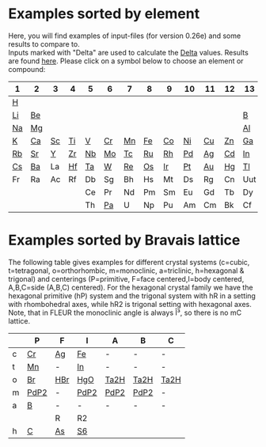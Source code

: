 

# Examples sorted by element

Here, you will find examples of input-files (for version 0.26e) and some results to compare to.   
Inputs marked with "Delta" are used to calculate the [Delta](http://molmod.ugent.be/deltacodesdft) values. Results are found [here](delta.md). 
Please click on a symbol below to choose an element or compound: 

|1|2|3|4|5|6|7|8|9|10|11|12|13|14|15|16|17|18
|---|---|---|---|---|---|---|---|---|---|---|---|---|---|---|---|---|---
| [H][3]  ||||||||||||| |||          | [He][4]
| [Li][5]  | [Be][6]  | |||||||||         | [B][7]   | [C][8]   | [N][9]   | [O][10]  | [F][11]  | [Ne][12] |
| [Na][13] | [Mg][14] | |||||||||         | [Al][15] | [Si][16] | [P][17]  | [S][18]  | [Cl][19] | [Ar][20] |
| [K][21]  | [Ca][22] | [Sc][23] | [Ti][24] | [V][25]  | [Cr][26] | [Mn][27] | [Fe][28] | [Co][29] | [Ni][30] | [Cu][31] | [Zn][32] | [Ga][33] | [Ge][34] | [As][35] | [Se][36] | [Br][37] | [Kr][38] |
| [Rb][39] | [Sr][40] | [Y][41]  | [Zr][42] | [Nb][43] | [Mo][44] | [Tc][45] | [Ru][46] | [Rh][47] | [Pd][48] | [Ag][49] | [Cd][50] | [In][51] | [Sn][52] | [Sb][53] | [Te][54] | [I][55]  | [Xe][56] |
| [Cs][57] | [Ba][58] | La       | [Hf][59] | [Ta][60] | [W][61]  | [Re][62] | [Os][63] | [Ir][64] | [Pt][65] | [Au][66] | [Hg][67] | [Tl][68] | [Pb][69] | [Bi][70] | [Po][71] | At       | [Rn][72] |
| Fr       | Ra       | Ac       | Rf       | Db       | Sg       | Bh       | Hs       | Mt       | Ds       | Rg       | Cn       | Uut      | Uuq      | Uup      | Uuh      | Uus      | Uuo      |
| |||        | Ce       | Pr       | Nd       | Pm       | Sm       | Eu       | Gd       | Tb       | Dy       | Ho       | Er       | Tm       | [Yb][73] | [Lu][74] |
| |||         | Th       | [Pa][75] | U        | Np       | Pu       | Am       | Cm       | Bk       | Cf       | Es       | Fm       | Md       | No       | Lr       |



# Examples sorted by Bravais lattice

The following table gives examples for different crystal systems (c=cubic, t=tetragonal, o=orthorhombic, m=monoclinic, a=triclinic, h=hexagonal & trigonal) and centerings (P=primitive, F=face centered,I=body centered, A,B,C=side (A,B,C) centered). For the hexagonal crystal family we have the hexagonal primitive (hP) system and the trigonal system with hR in a setting with rhombohedral axes, while hR2 is trigonal setting with hexagonal axes. Note, that in FLEUR the monoclinic angle is always Î³, so there is no mC lattice. 



|   | P          | F         | I          | A          | B          | C          |
|---|---         |---        |---         |---         |---         |---
| c | [Cr][76]   | [Ag][77]  | [Fe][78]   | -          | -          | -          |
| t | [Mn][79]   | -         | [In][80]   | -          | -          | -          |
| o | [Br][81]   | [HBr][82] | [HgO][83]  | [Ta2H][84] | [Ta2H][85] | [Ta2H][86] |
| m | [PdP2][87] | -         | [PdP2][88] | [PdP2][89] | [PdP2][90] | -          |
| a | [B][91]    | -         | -          | -          | -          | -          |
|   |            | R         | R2         |
| h | [C][92]    | [As][93]  | [S6][94]   |

 [3]: examples/elements.md#hydrogen
 [4]: examples/elements.md#helium
 [5]: examples/elements.md#lithium
 [6]: examples/elements.md#beryllium
 [7]: examples/elements.md#boron
 [8]: examples/elements.md#carbon
 [9]: examples/elements.md#nitrogen
 [10]: examples/elements.md#oxygen
 [11]: examples/elements.md#fluorine
 [12]: examples/elements.md#neon
 [13]: examples/elements.md#sodium
 [14]: examples/elements.md#magnesium
 [15]: examples/elements.md#aluminium
 [16]: examples/elements.md#silicon
 [17]: examples/elements.md#phosporus
 [18]: examples/elements.md#sulfur
 [19]: examples/elements.md#chlorine
 [20]: examples/elements.md#argon
 [21]: examples/elements.md#potasium
 [22]: examples/elements.md#calcium
 [23]: examples/elements.md#scandium
 [24]: examples/elements.md#titanium
 [25]: examples/elements.md#vanadium
 [26]: examples/elements.md#chromium
 [27]: examples/elements.md#maganese
 [28]: examples/elements.md#iron
 [29]: examples/elements.md#cobalt
 [30]: examples/elements.md#nickel
 [31]: examples/elements.md#copper
 [32]: examples/elements.md#zinc
 [33]: examples/elements.md#gallium
 [34]: examples/elements.md#germanium
 [35]: examples/elements.md#arsenic
 [36]: examples/elements.md#selenium
 [37]: examples/elements.md#bromium
 [38]: examples/elements.md#krypton
 [39]: examples/elements.md#rubidium
 [40]: examples/elements.md#strontium
 [41]: examples/elements.md#yttrium
 [42]: examples/elements.md#zirconium
 [43]: examples/elements.md#niobium
 [44]: examples/elements.md#molybdenum
 [45]: examples/elements.md#tecnetium
 [46]: examples/elements.md#ruthenium
 [47]: examples/elements.md#rhodium
 [48]: examples/elements.md#palladium
 [49]: examples/elements.md#silver
 [50]: examples/elements.md#cadmium
 [51]: examples/elements.md#indium
 [52]: examples/elements.md#tin
 [53]: examples/elements.md#antimony
 [54]: examples/elements.md#tellurium
 [55]: examples/elements.md#iodine
 [56]: examples/elements.md#xenon
 [57]: examples/elements.md#caesium
 [58]: examples/elements.md#barium
 [59]: examples/elements.md#hafnium
 [60]: examples/elements.md#tantalum
 [61]: examples/elements.md#tungsten
 [62]: examples/elements.md#rhenium
 [63]: examples/elements.md#osmsium
 [64]: examples/elements.md#iridium
 [65]: examples/elements.md#platin
 [66]: examples/elements.md#gold
 [67]: examples/elements.md#mercury
 [68]: examples/elements.md#thallium
 [69]: examples/elements.md#lead
 [70]: examples/elements.md#bismuth
 [71]: examples/elements.md#polonium
 [72]: examples/elements.md#radon
 [73]: examples/elements.md#ytterbium
 [74]: examples/elements.md#lutetium
 [75]: examples/elements.md#proactinium
 [76]: examples/symmetries.md#CrInp
 [77]: examples/symmetries.md#AgInp
 [78]: examples/symmetries.md#FeInp
 [79]: examples/symmetries.md#MnInp
 [80]: examples/symmetries.md#InInp
 [81]: examples/symmetries.md#BrInp
 [82]: examples/symmetries.md#HBrInp
 [83]: examples/symmetries.md#HgOInp
 [84]: examples/symmetries.md#Ta2HInp
 [85]: examples/symmetries.md#Ta2HBInp
 [86]: examples/symmetries.md#Ta2HCInp
 [87]: examples/symmetries.md#PdP2PInp
 [88]: examples/symmetries.md#PdP2IInp
 [89]: examples/symmetries.md#PdP2AInp
 [90]: examples/symmetries.md#PdP2BInp
 [91]: examples/symmetries.md#Binp
 [92]: examples/symmetries.md#Cinp
 [93]: examples/symmetries.md#AsInp
 [94]: examples/symmetries.md#S6Inp
